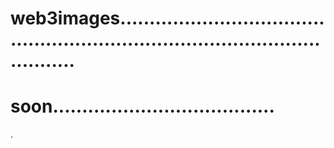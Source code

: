 # web3images...................................................................................................
# soon......................................
.

